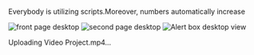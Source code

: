 Everybody is utilizing scripts.Moreover, numbers automatically increase

![front page desktop](https://github.com/Dhineshrajm/videoproject/assets/128464347/96e79457-dfb2-4597-94cb-a144eb009603)
![second page desktop](https://github.com/Dhineshrajm/videoproject/assets/128464347/3bb716f6-9dab-491d-b983-ee663a06f56d)
![Alert box desktop view](https://github.com/Dhineshrajm/videoproject/assets/128464347/572d02bd-8394-4d20-b053-997789269376)



Uploading Video Project.mp4…

